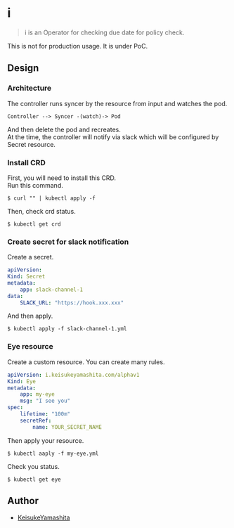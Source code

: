# i

> i is an Operator for checking due date for policy check.

This is not for production usage. It is under PoC.

## Design

### Architecture

The controller runs syncer by the resource from input and watches the pod.

```
Controller --> Syncer -(watch)-> Pod
``` 

And then delete the pod and recreates.  
At the time, the controller will notify via slack which will be configured by Secret resource.

### Install CRD

First, you will need to install this CRD.  
Run this command.

```terminal
$ curl "" | kubectl apply -f 
```

Then, check crd status.

```terminal
$ kubectl get crd
```

### Create secret for slack notification

Create a secret.

```yaml
apiVersion:
Kind: Secret
metadata:
    app: slack-channel-1
data:
    SLACK_URL: "https://hook.xxx.xxx"
```

And then apply.

```terminal
$ kubectl apply -f slack-channel-1.yml
```

### Eye resource

Create a custom resource. You can create many rules.

```yaml
apiVersion: i.keisukeyamashita.com/alphav1
Kind: Eye
metadata:
    app: my-eye
    msg: "I see you"
spec:
    lifetime: "100m"
    secretRef:
        name: YOUR_SECRET_NAME
```

Then apply your resource.

```terminal
$ kubectl aaply -f my-eye.yml
```

Check you status.

```terminal
$ kubectl get eye
```

## Author

* [KeisukeYamashita](https://github.com/KeisukeYamashita)
